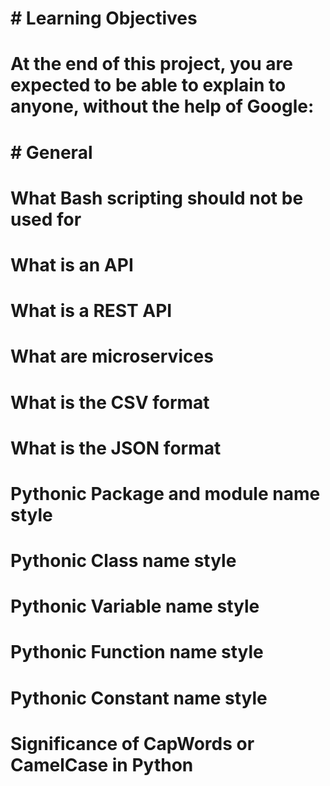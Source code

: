 # \# Learning Objectives

# At the end of this project, you are expected to be able to explain to anyone, without the help of Google:

# 

# \# General

# What Bash scripting should not be used for

# What is an API

# What is a REST API

# What are microservices

# What is the CSV format

# What is the JSON format

# Pythonic Package and module name style

# Pythonic Class name style

# Pythonic Variable name style

# Pythonic Function name style

# Pythonic Constant name style

# Significance of CapWords or CamelCase in Python

